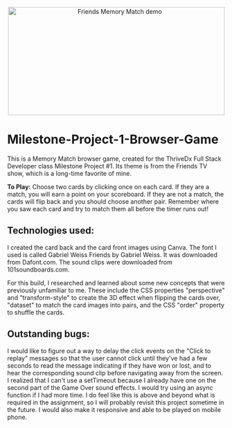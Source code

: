 <p align="center"> 
  <img src="assets/friends-memory-match-demo.gif" alt="Friends Memory Match demo" width="500px" height="250px">
</p>

# Milestone-Project-1-Browser-Game

This is a Memory Match browser game, created for the ThriveDx Full Stack Developer class Milestone Project #1. Its theme is from the Friends TV show, which is a long-time favorite of mine. 

**To Play:**  Choose two cards by clicking once on each card. If they are a match, you will earn a point on your scoreboard. If they are not a match, the cards will flip back and you should choose another pair. Remember where you saw each card and try to match them all before the timer runs out! 

## Technologies used:  

I created the card back and the card front images using Canva. The font I used is called Gabriel Weiss Friends by Gabriel Weiss. It was downloaded from Dafont.com. The sound clips were downloaded from 101soundboards.com. 

For this build, I researched and learned about some new concepts that were previously unfamiliar to me. These include the CSS properties "perspective" and "transform-style" to create the 3D effect when flipping the cards over, "dataset" to match the card images into pairs, and the CSS "order" property to shuffle the cards.

## Outstanding bugs: 

I would like to figure out a way to delay the click events on the "Click to replay" messages so that the user cannot click until they've had a few seconds to read the message indicating if they have won or lost, and to hear the corresponding sound clip before navigating away from the screen. I realized that I can't use a setTimeout because I already have one on the second part of the Game Over sound effects. I would try using an async function if I had more time. I do feel like this is above and beyond what is required in the assignment, so I will probably revisit this project sometime in the future. I would also make it responsive and able to be played on mobile phone.
